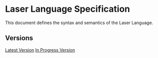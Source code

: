 # Laser Language Specification

This document defines the syntax and semantics of the Laser Language. 

## Versions

[Latest Version](latest)
[In Progress Version](latest-draft)
